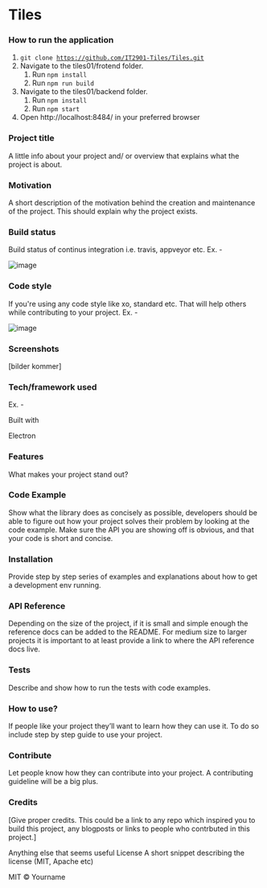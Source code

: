 # Tiles

### How to run the application

1. <code>git clone https://github.com/IT2901-Tiles/Tiles.git</code>
2. Navigate to the tiles01/frotend folder.
    1. Run <code>npm install</code>
    2. Run <code>npm run build</code>
3. Navigate to the tiles01/backend folder.
    1. Run <code>npm install</code>
    2. Run <code>npm start</code>
4. Open http://localhost:8484/ in your preferred browser


### Project title
A little info about your project and/ or overview that explains what the project is about.

### Motivation
A short description of the motivation behind the creation and maintenance of the project. This should explain why the project exists.

### Build status
Build status of continus integration i.e. travis, appveyor etc. Ex. -

![image](https://user-images.githubusercontent.com/42800220/112276548-2ab35e00-8c81-11eb-958a-b3e1985c2a21.png)


### Code style
If you're using any code style like xo, standard etc. That will help others while contributing to your project. Ex. -

![image](https://user-images.githubusercontent.com/42800220/112276713-546c8500-8c81-11eb-902d-1d9ecf3d751f.png)


### Screenshots
[bilder kommer]

### Tech/framework used
Ex. -

Built with

Electron

### Features
What makes your project stand out?

### Code Example
Show what the library does as concisely as possible, developers should be able to figure out how your project solves their problem by looking at the code example. Make sure the API you are showing off is obvious, and that your code is short and concise.

### Installation
Provide step by step series of examples and explanations about how to get a development env running.

### API Reference
Depending on the size of the project, if it is small and simple enough the reference docs can be added to the README. For medium size to larger projects it is important to at least provide a link to where the API reference docs live.

### Tests
Describe and show how to run the tests with code examples.

### How to use?
If people like your project they’ll want to learn how they can use it. To do so include step by step guide to use your project.

### Contribute
Let people know how they can contribute into your project. A contributing guideline will be a big plus.

### Credits
[Give proper credits. This could be a link to any repo which inspired you to build this project, any blogposts or links to people who contrbuted in this project.]

Anything else that seems useful
License
A short snippet describing the license (MIT, Apache etc)

MIT © Yourname
